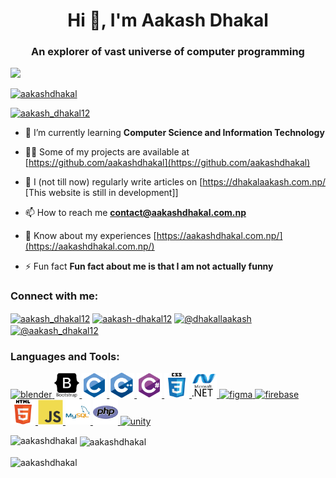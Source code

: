 <h1 align="center">Hi 👋, I'm Aakash Dhakal</h1>
<h3 align="center">An explorer of vast universe of computer programming</h3>

[![](https://visitcount.itsvg.in/api?id=aakashdhakal&icon=0&color=0)](https://visitcount.itsvg.in)


<p align="left"> <a href="https://github.com/ryo-ma/github-profile-trophy"><img src="https://github-profile-trophy.vercel.app/?username=aakashdhakal" alt="aakashdhakal" /></a> </p>

<p align="left"> <a href="https://twitter.com/aakash_dhakal12" target="blank"><img src="https://img.shields.io/twitter/follow/aakash_dhakal12?logo=twitter&style=for-the-badge" alt="aakash_dhakal12" /></a> </p>

- 🌱 I’m currently learning **Computer Science and Information Technology**

- 👨‍💻 Some of my projects are available at [https://github.com/aakashdhakal](https://github.com/aakashdhakal)

- 📝 I (not till now) regularly write articles on [https://dhakalaakash.com.np/ [This website is still in development]]

- 📫 How to reach me **contact@aakashdhakal.com.np**

- 📄 Know about my experiences [https://aakashdhakal.com.np/](https://aakashdhakal.com.np/)

- ⚡ Fun fact **Fun fact about me is that I am not actually funny**

<h3 align="left">Connect with me:</h3>
<p align="left">
<a href="https://twitter.com/aakash_dhakal12" target="blank"><img align="center" src="https://raw.githubusercontent.com/rahuldkjain/github-profile-readme-generator/master/src/images/icons/Social/twitter.svg" alt="aakash_dhakal12" height="30" width="40" /></a>
<a href="https://linkedin.com/in/aakash-dhakal12" target="blank"><img align="center" src="https://raw.githubusercontent.com/rahuldkjain/github-profile-readme-generator/master/src/images/icons/Social/linked-in-alt.svg" alt="aakash-dhakal12" height="30" width="40" /></a>
<a href="https://fb.com/@dhakallaakash" target="blank"><img align="center" src="https://raw.githubusercontent.com/rahuldkjain/github-profile-readme-generator/master/src/images/icons/Social/facebook.svg" alt="@dhakallaakash" height="30" width="40" /></a>
<a href="https://instagram.com/@aakash_dhakal12" target="blank"><img align="center" src="https://raw.githubusercontent.com/rahuldkjain/github-profile-readme-generator/master/src/images/icons/Social/instagram.svg" alt="@aakash_dhakal12" height="30" width="40" /></a>
</p>

<h3 align="left">Languages and Tools:</h3>
<p align="left"> <a href="https://www.blender.org/" target="_blank" rel="noreferrer"> <img src="https://download.blender.org/branding/community/blender_community_badge_white.svg" alt="blender" width="40" height="40"/> </a> <a href="https://getbootstrap.com" target="_blank" rel="noreferrer"> <img src="https://raw.githubusercontent.com/devicons/devicon/master/icons/bootstrap/bootstrap-plain-wordmark.svg" alt="bootstrap" width="40" height="40"/> </a> <a href="https://www.cprogramming.com/" target="_blank" rel="noreferrer"> <img src="https://raw.githubusercontent.com/devicons/devicon/master/icons/c/c-original.svg" alt="c" width="40" height="40"/> </a> <a href="https://www.w3schools.com/cpp/" target="_blank" rel="noreferrer"> <img src="https://raw.githubusercontent.com/devicons/devicon/master/icons/cplusplus/cplusplus-original.svg" alt="cplusplus" width="40" height="40"/> </a> <a href="https://www.w3schools.com/cs/" target="_blank" rel="noreferrer"> <img src="https://raw.githubusercontent.com/devicons/devicon/master/icons/csharp/csharp-original.svg" alt="csharp" width="40" height="40"/> </a> <a href="https://www.w3schools.com/css/" target="_blank" rel="noreferrer"> <img src="https://raw.githubusercontent.com/devicons/devicon/master/icons/css3/css3-original-wordmark.svg" alt="css3" width="40" height="40"/> </a> <a href="https://dotnet.microsoft.com/" target="_blank" rel="noreferrer"> <img src="https://raw.githubusercontent.com/devicons/devicon/master/icons/dot-net/dot-net-original-wordmark.svg" alt="dotnet" width="40" height="40"/> </a> <a href="https://www.figma.com/" target="_blank" rel="noreferrer"> <img src="https://www.vectorlogo.zone/logos/figma/figma-icon.svg" alt="figma" width="40" height="40"/> </a> <a href="https://firebase.google.com/" target="_blank" rel="noreferrer"> <img src="https://www.vectorlogo.zone/logos/firebase/firebase-icon.svg" alt="firebase" width="40" height="40"/> </a> <a href="https://www.w3.org/html/" target="_blank" rel="noreferrer"> <img src="https://raw.githubusercontent.com/devicons/devicon/master/icons/html5/html5-original-wordmark.svg" alt="html5" width="40" height="40"/> </a> <a href="https://developer.mozilla.org/en-US/docs/Web/JavaScript" target="_blank" rel="noreferrer"> <img src="https://raw.githubusercontent.com/devicons/devicon/master/icons/javascript/javascript-original.svg" alt="javascript" width="40" height="40"/> </a> <a href="https://www.mysql.com/" target="_blank" rel="noreferrer"> <img src="https://raw.githubusercontent.com/devicons/devicon/master/icons/mysql/mysql-original-wordmark.svg" alt="mysql" width="40" height="40"/> </a> <a href="https://www.php.net" target="_blank" rel="noreferrer"> <img src="https://raw.githubusercontent.com/devicons/devicon/master/icons/php/php-original.svg" alt="php" width="40" height="40"/> </a> <a href="https://unity.com/" target="_blank" rel="noreferrer"> <img src="https://www.vectorlogo.zone/logos/unity3d/unity3d-icon.svg" alt="unity" width="40" height="40"/ color="white"> </a> </p>

<p><img align="left" src="https://github-readme-stats.vercel.app/api/top-langs?username=aakashdhakal&show_icons=true&locale=en&layout=compact" alt="aakashdhakal" /></p>

<p>&nbsp;<img align="center" src="https://github-readme-stats.vercel.app/api?username=aakashdhakal&show_icons=true&locale=en" alt="aakashdhakal" /></p>

<p><img align="center" src="https://github-readme-streak-stats.herokuapp.com/?user=aakashdhakal&" alt="aakashdhakal" /></p>
